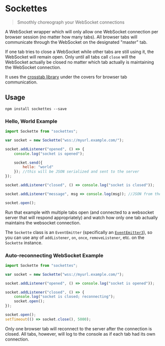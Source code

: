 # Sockettes

> Smoothly choreograph your WebSocket connections

A WebSocket wrapper which will only allow one WebSocket connection per browser session (no matter how many tabs). All browser tabs will communicate through the WebSocket on the designated "master" tab.

If one tab tries to close a WebSocket while other tabs are still using it, the WebSocket will remain open. Only until all tabs call `close` will the WebSocket actually be closed no matter which tab actually is maintaining the WebSocket connection.

It uses the [crosstab library](https://github.com/tejacques/crosstab) under the covers for browser tab communication.

## Usage

```
npm install sockettes --save
```

### Hello, World Example

```js
import Sockette from "sockettes";

var socket = new Sockette("wss://myurl.example.com/");

socket.addListener("opened", () => {
	console.log("socket is opened");

	socket.send({
		hello: "world"
	}); //this will be JSON serialized and sent to the server
});

socket.addListener("closed", () => console.log("socket is closed"));

socket.addListener("message", msg => console.log(msg)); //JSON from the server is parsed

socket.open();
```

Run that example with multiple tabs open (and connected to a websocket server that will respond appropriately) and watch how only one tab actually maintains the websocket connection.

The `Sockette` class is an `EventEmitter` (specifically an [`EventEmitter3`](https://github.com/primus/eventemitter3)), so you can use any of `addListener`, `on`, `once`, `removeListener`, etc. on the `Sockette` instance.

### Auto-reconnecting WebSocket Example

```js
import Sockette from "sockettes";

var socket = new Sockette("wss://myurl.example.com/");

socket.addListener("opened", () => console.log("socket is opened"));

socket.addListener("closed", () => {
	console.log("socket is closed; reconnecting");
	socket.open();
});

socket.open();
setTimeout(() => socket.close(), 5000);
```

Only one browser tab will reconnect to the server after the connection is closed. All tabs, however, will log to the console as if each tab had its own connection.
